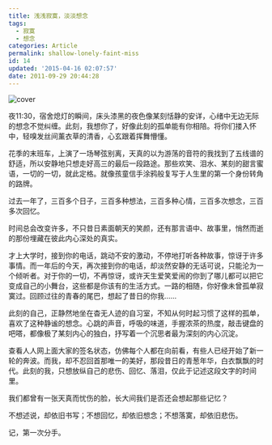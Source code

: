 ```yaml
---
title: 浅浅寂寞，淡淡想念
tags:
  - 寂寞
  - 想念
categories: Article
permalink: shallow-lonely-faint-miss
id: 14
updated: '2015-04-16 02:07:57'
date: 2011-09-29 20:44:28
---
```


![cover](https://cat.yufan.me/cats/065009wP2.jpg)



夜11:30，宿舍熄灯的瞬间，床头漆黑的夜色像某刻恬静的安详，心绪中无边无际的想念不觉纠缠。此刻，我想你了，好像此刻的孤单能有你相陪。将你们搂入怀中，轻嗅发丝间薰衣草的清香，心玄跟着挥舞懵懂。

花季的末班车，上演了一场琴弦别离，天真的以为游荡的音符的我找到了五线谱的舒适，所以安静地只想走好高三的最后一段路途。那些欢笑、泪水、某刻的甜言蜜语，一切的一切，就此定格。<!--more-->就像孩童信手涂鸦般复写于人生里的第一个身份转角的路牌。

过去一年了，三百多个日子，三百多种想法，三百多种心情，三百多次想念，三百多次回忆。

时间总会改变许多，不只昔日素面朝天的笑颜，还有那言语中、故事里，悄然而逝的那份埋藏在彼此内心深处的真实。

才上大学时，接到你的电话，跳动不安的激动，不停地打听各种故事，惊讶于许多事情。而一年后的今天，再次接到你的电话，却淡然安静的无话可说，只能沦为一个倾听者。对于你的一切，不再惊讶，或许天生爱笑爱闹的你到了哪儿都可以把它变成自己的小舞台，这些都是你该有的生活方式。一路的相随，你好像未曾孤单寂寞过。回顾过往的青春的尾巴，想起了昔日的你我……

此刻的自己，正静然地坐在杳无人迹的自习室，不知从何时起习惯了这样的孤单，喜欢了这种静谧的想念。心跳的声音，呼吸的味道，手握浓茶的热度，敲击键盘的吧嗒，都像极了某刻内心的独白，抒写着一个沉思者最为深刻的内心沉淀。

查看人人网上面大家的签名状态，仿佛每个人都在向前看，有些人已经开始了新一轮的奔波。而我，却不忍回首那唯一的美好，那段昔日的青葱年华，白衣飘飘的时代。此刻的我，只想放纵自己的悲伤、回忆、落泪，仅此于记述这段文字的时间里。

我们都曾有一张天真而忧伤的脸，长大间我们是否还会想起那些记忆？

不想述说，却依旧书写；不想回忆，却依旧想念；不想落寞，却依旧悲伤。

记，第一次分手。
